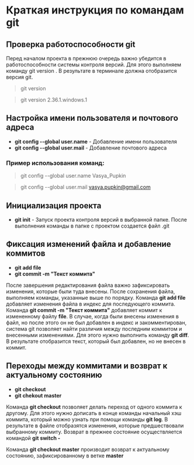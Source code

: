 # Краткая инструкция по командам git
## Проверка работоспособности git
Перед началом проекта в прежнюю очередь важно убедится в работоспособности системы контроля версий. Для этого выполняем команду git version . В результате в терминале должна отобразится версия git.
>git version

>git version 2.36.1.windows.1

## Настройка имени пользователя и почтового адреса
* **git config --global user.name** - Добавление имени пользователя
* **git config --global user.mail** - Добавление почтового адреса

### Пример использования команд:
>git config --global user.name Vasya_Pupkin

>git config --global user.mail vasya.pupkin@gmail.com 

## Инициализация проекта
* **git init** - Запуск проекта контроля версий в выбранной папке. После выполнения команды в папке с проектом создается файл .git

## Фиксация изменений файла и добавление коммитов
* **git add file**
* **git commit -m "Текст коммита"**

После завершения редактирования файла важно зафиксировать изменения, которые были туда внесены. После сохранения файла, выполняем команды, указанные выше по порядку. Команда **git add file** добавляет изменения файла в индекс для последующего коммита. Команда **git commit -m "Текст коммита"** добавляет коммит к измененному файлу **file**.
В случае, когда были внесены изменения в файл, но после этого он не был добавлен в индекс и закомментирован, система git позволяет найти различия между последним коммитом и внесенными изменениями. Для этого нужно выполнить команду **git diff**. В результате отобразится текст, который был добавлен, но не внесен в коммит. 

## Переходы между коммитами и возврат к актуальному состоянию
* **git checkout**
* **git chekout master**

Команда **git checkout** позволяет делать переход от одного коммита к другому. Для этого нужно дописать в конце команды начальный хэш коммита, который можно узнать при помощи команды **git log**. В результате в файле отобразятся изменения, которые предшествовали выбранному коммиту. Возврат в прежнее состояние осуществляется командой **git switch -** 

Команда **git checkout master** производит возврат к актуальному состоянию, зафиксированному в ветке **master**



